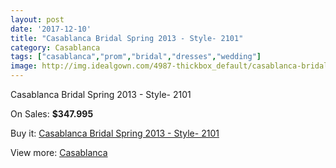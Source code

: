 ```yaml
---
layout: post
date: '2017-12-10'
title: "Casablanca Bridal Spring 2013 - Style- 2101"
category: Casablanca
tags: ["casablanca","prom","bridal","dresses","wedding"]
image: http://img.idealgown.com/4987-thickbox_default/casablanca-bridal-spring-2013-style-2101.jpg
---
```

Casablanca Bridal Spring 2013 - Style- 2101

On Sales: **$347.995**
<a href="https://www.idealgown.com/en/casablanca/2240-casablanca-bridal-spring-2013-style-2101.html"><amp-img layout="responsive" width="600" height="600" src="//img.idealgown.com/4987-thickbox_default/casablanca-bridal-spring-2013-style-2101.jpg" alt="Casablanca Bridal Spring 2013 - Style- 2101 0" /></a>
<a href="https://www.idealgown.com/en/casablanca/2240-casablanca-bridal-spring-2013-style-2101.html"><amp-img layout="responsive" width="600" height="600" src="//img.idealgown.com/4988-thickbox_default/casablanca-bridal-spring-2013-style-2101.jpg" alt="Casablanca Bridal Spring 2013 - Style- 2101 1" /></a>

Buy it: [Casablanca Bridal Spring 2013 - Style- 2101](https://www.idealgown.com/en/casablanca/2240-casablanca-bridal-spring-2013-style-2101.html "Casablanca Bridal Spring 2013 - Style- 2101")

View more: [Casablanca](https://www.idealgown.com/en/31-casablanca "Casablanca")